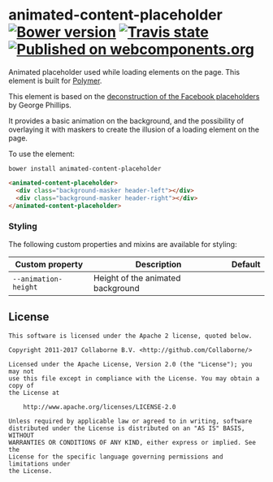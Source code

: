 animated-content-placeholder [![Bower version](https://badge.fury.io/bo/animated-content-placeholder.svg)](http://badge.fury.io/bo/animated-content-placeholder) [![Travis state](https://travis-ci.org/Collaborne/animated-content-placeholder.svg?branch=master)](https://travis-ci.org/Collaborne/animated-content-placeholder) [![Published on webcomponents.org](https://img.shields.io/badge/webcomponents.org-published-blue.svg)](https://www.webcomponents.org/element/Collaborne/animated-content-placeholder)
=========

Animated placeholder used while loading elements on the page. This element is built for [Polymer](https://www.polymer-project.org).

This element is based on the [deconstruction of the Facebook placeholders](http://cloudcannon.com/deconstructions/2014/11/15/facebook-content-placeholder-deconstruction.html) by George Phillips.

It provides a basic animation on the background, and the possibility of overlaying it with maskers to create the illusion of a loading element on the page.

To use the element:

`bower install animated-content-placeholder`

<!--
```
<custom-element-demo>
  <template>
    <link rel="import" href="animated-content-placeholder.html">
    <custom-style>
			<style is="custom-style">
        .horizontal-placeholder > .background-masker {
          background: #fff;
          position: absolute;
        }

        .horizontal-placeholder > .background-masker.header-top {
          top: 0;
          left: 48px;
          right: 0;
          height: 4px;
        }

        .horizontal-placeholder > .background-masker.header-left {
          top: 4px;
          left: 48px;
          height: 16px;
          width: 8px;
        }

        .horizontal-placeholder > .background-masker.header-bottom {
          top: 20px;
          left: 48px;
          right: 0;
          height: 10px;
        }

        .horizontal-placeholder > .background-masker.subheader-left {
          top: 30px;
          left: 48px;
          height: 12px;
          width: 8px;
        }

        .horizontal-placeholder > .background-masker.subheader-right {
          top: 30px;
          left: 200px;
          right: 0;
          height: 12px;
        }

        .horizontal-placeholder > .background-masker.subheader-bottom {
          top: 42px;
          left: 48px;
          right: 0;
          height: 8px;
        }
      </style>
    </custom-style>
    <next-code-block></next-code-block>
  </template>
</custom-element-demo>
```
-->

```html
<animated-content-placeholder>
  <div class="background-masker header-left"></div>
  <div class="background-masker header-right"></div>
</animated-content-placeholder>
```

### Styling
The following custom properties and mixins are available for styling:

Custom property | Description | Default
--------------- | ----------- | ---------
`--animation-height` | Height of the animated background |

## License

    This software is licensed under the Apache 2 license, quoted below.

    Copyright 2011-2017 Collaborne B.V. <http://github.com/Collaborne/>

    Licensed under the Apache License, Version 2.0 (the "License"); you may not
    use this file except in compliance with the License. You may obtain a copy of
    the License at

        http://www.apache.org/licenses/LICENSE-2.0

    Unless required by applicable law or agreed to in writing, software
    distributed under the License is distributed on an "AS IS" BASIS, WITHOUT
    WARRANTIES OR CONDITIONS OF ANY KIND, either express or implied. See the
    License for the specific language governing permissions and limitations under
    the License.
